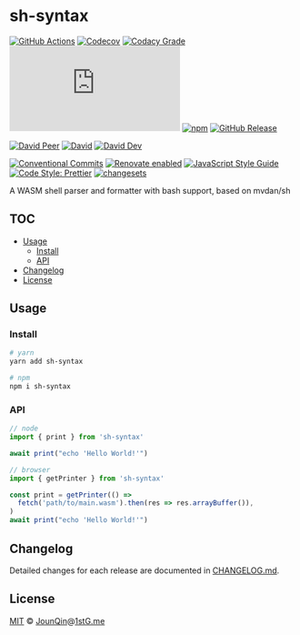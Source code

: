 # sh-syntax

[![GitHub Actions](https://github.com/rx-ts/sh-syntax/workflows/CI/badge.svg)](https://github.com/rx-ts/sh-syntax/actions/workflows/ci.yml)
[![Codecov](https://img.shields.io/codecov/c/github/rx-ts/sh-syntax.svg)](https://codecov.io/gh/rx-ts/sh-syntax)
[![Codacy Grade](https://img.shields.io/codacy/grade/1d00ac27c99d4412bb70211e258706ab)](https://app.codacy.com/gh/rx-ts/sh-syntax)
[![type-coverage](https://img.shields.io/badge/dynamic/json.svg?label=type-coverage&prefix=%E2%89%A5&suffix=%&query=$.typeCoverage.atLeast&uri=https%3A%2F%2Fraw.githubusercontent.com%2Frx-ts%2Fsh-syntax%2Fmain%2Fpackage.json)](https://github.com/plantain-00/type-coverage)
[![npm](https://img.shields.io/npm/v/sh-syntax.svg)](https://www.npmjs.com/package/sh-syntax)
[![GitHub Release](https://img.shields.io/github/release/rx-ts/sh-syntax)](https://github.com/rx-ts/sh-syntax/releases)

[![David Peer](https://img.shields.io/david/peer/rx-ts/sh-syntax.svg)](https://david-dm.org/rx-ts/sh-syntax?type=peer)
[![David](https://img.shields.io/david/rx-ts/sh-syntax.svg)](https://david-dm.org/rx-ts/sh-syntax)
[![David Dev](https://img.shields.io/david/dev/rx-ts/sh-syntax.svg)](https://david-dm.org/rx-ts/sh-syntax?type=dev)

[![Conventional Commits](https://img.shields.io/badge/conventional%20commits-1.0.0-yellow.svg)](https://conventionalcommits.org)
[![Renovate enabled](https://img.shields.io/badge/renovate-enabled-brightgreen.svg)](https://renovatebot.com)
[![JavaScript Style Guide](https://img.shields.io/badge/code_style-standard-brightgreen.svg)](https://standardjs.com)
[![Code Style: Prettier](https://img.shields.io/badge/code_style-prettier-ff69b4.svg)](https://github.com/prettier/prettier)
[![changesets](https://img.shields.io/badge/maintained%20with-changesets-176de3.svg)](https://github.com/atlassian/changesets)

A WASM shell parser and formatter with bash support, based on mvdan/sh

## TOC <!-- omit in toc -->

- [Usage](#usage)
  - [Install](#install)
  - [API](#api)
- [Changelog](#changelog)
- [License](#license)

## Usage

### Install

```sh
# yarn
yarn add sh-syntax

# npm
npm i sh-syntax
```

### API

```js
// node
import { print } from 'sh-syntax'

await print("echo 'Hello World!'")
```

```js
// browser
import { getPrinter } from 'sh-syntax'

const print = getPrinter(() =>
  fetch('path/to/main.wasm').then(res => res.arrayBuffer()),
)
await print("echo 'Hello World!'")
```

## Changelog

Detailed changes for each release are documented in [CHANGELOG.md](./CHANGELOG.md).

## License

[MIT][] © [JounQin][]@[1stG.me][]

[1stg.me]: https://www.1stg.me
[jounqin]: https://GitHub.com/JounQin
[mit]: http://opensource.org/licenses/MIT
